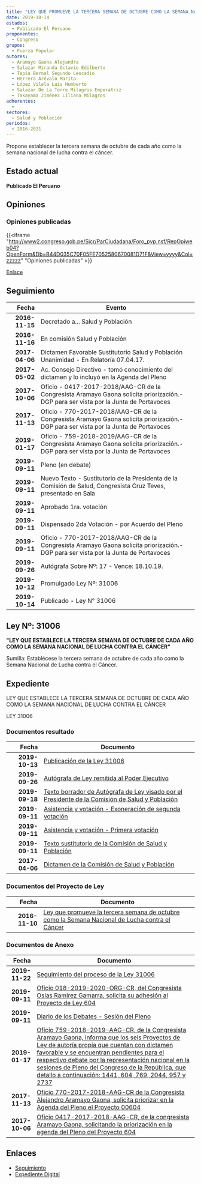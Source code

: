 ```yaml
---
title: "LEY QUE PROMUEVE LA TERCERA SEMANA DE OCTUBRE COMO LA SEMANA NACIONAL DE LUCHA CONTRA EL CÁNCER"
date: 2019-10-14
estados: 
  - Publicado El Peruano
proponentes: 
  - Congreso
grupos: 
  - Fuerza Popular
autores: 
  - Aramayo Gaona Alejandra
  - Salazar Miranda Octavio Edilberto
  - Tapia Bernal Segundo Leocadio
  - Herrera Arévalo Marita
  - López Vilela Luis Humberto
  - Salazar De La Torre Milagros Emperatriz
  - Takayama Jiménez Liliana Milagros
adherentes: 
  - 
sectores: 
  - Salud y Población
periodos: 
  - 2016-2021
---
```


Propone establecer la tercera semana de octubre de cada año como la semana nacional de lucha contra el cáncer.


## Estado actual

**Publicado El Peruano**

## Opiniones

### Opiniones publicadas

{{<iframe "http://www2.congreso.gob.pe/Sicr/ParCiudadana/Foro_pvp.nsf/RepOpiweb04?OpenForm&Db=B44D035C70F05FE7052580670081D71F&View=yyyy&Col=zzzzz" "Opiniones publicadas" >}}

[Enlace](http://www2.congreso.gob.pe/Sicr/ParCiudadana/Foro_pvp.nsf/RepOpiweb04?OpenForm&Db=B44D035C70F05FE7052580670081D71F&View=yyyy&Col=zzzzz)

## Seguimiento

| Fecha | Evento |
|------:|--------|
| **2016-11-15** | Decretado a... Salud y Población|
| **2016-11-16** | En comisión Salud y Población|
| **2017-04-06** | Dictamen Favorable Sustitutorio Salud y Población Unanimidad - En Relatoría 07.04.17.|
| **2017-05-02** | Ac. Consejo Directivo - tomó conocimiento del dictamen y lo incluyó en la Agenda del Pleno|
| **2017-10-06** | Oficio - 0417-2017-2018/AAG-CR de la Congresista Aramayo Gaona solicita priorización.- DGP para ser vista por la Junta de Portavoces|
| **2017-11-13** | Oficio - 770-2017-2018/AAG-CR de la Congresista Aramayo Gaona solicita priorización.- DGP para ser vista por la Junta de Portavoces|
| **2019-01-17** | Oficio - 759-2018-2019/AAG-CR de la Congresista Aramayo Gaona solicita priorización.- DGP para ser vista por la Junta de Portavoces|
| **2019-09-11** | Pleno (en debate)|
| **2019-09-11** | Nuevo Texto - Sustitutorio de la Presidenta de la Comisión de Salud, Congresista Cruz Teves, presentado en Sala|
| **2019-09-11** | Aprobado 1ra. votación|
| **2019-09-11** | Dispensado 2da Votación - por Acuerdo del Pleno|
| **2019-09-11** | Oficio - 770-2017-2018/AAG-CR de la Congresista Aramayo Gaona solicita priorización.- DGP para ser vista por la Junta de Portavoces|
| **2019-09-26** | Autógrafa Sobre Nº: 17 - Vence: 18.10.19.|
| **2019-10-12** | Promulgado Ley Nº: 31006|
| **2019-10-14** | Publicado - Ley N° 31006|

## Ley Nº: 31006

**"LEY QUE ESTABLECE LA TERCERA SEMANA DE OCTUBRE DE CADA AÑO COMO LA SEMANA NACIONAL DE LUCHA CONTRA EL CÁNCER"**

Sumilla: Establécese la tercera semana de octubre de cada año como la Semana Nacional de Lucha contra el Cáncer.


## Expediente

LEY QUE ESTABLECE LA TERCERA SEMANA DE OCTUBRE DE CADA AÑO COMO LA SEMANA NACIONAL DE LUCHA CONTRA EL CÁNCER

LEY 31006


### Documentos resultado

| Fecha | Documento |
|------:|--------|
| **2019-10-13** | [Publicación de la Ley 31006](http://www.leyes.congreso.gob.pe/Documentos/2016_2021/ADLP/Normas_Legales/31006-LEY.pdf) |
| **2019-09-26** | [Autógrafa de Ley remitida al Poder Ejecutivo](http://www.leyes.congreso.gob.pe/Documentos/2016_2021/ADLP/Texto_Aprobado/AU0060420190926.pdf) |
| **2019-09-18** | [Texto borrador de Autógrafa de Ley visado por el Presidente de la Comisión de Salud y Población](http://www.leyes.congreso.gob.pe/Documentos/2016_2021/Texto_Borrador_de_Autografa/BAU0060420190918.pdf) |
| **2019-09-11** | [Asistencia y votación - Exoneración de segunda votación](http://www.leyes.congreso.gob.pe/Documentos/2016_2021/Asistencia_y_Votacion/Proyectos_de_Ley/Exoneracion_de_Segunda_Votacion/ESV0060420190911.pdf) |
| **2019-09-11** | [Asistencia y votación - Primera votación](http://www.leyes.congreso.gob.pe/Documentos/2016_2021/Asistencia_y_Votacion/Proyectos_de_Ley/AV0060420190911.pdf) |
| **2019-09-11** | [Texto sustitutorio de la Comisión de Salud y Población](http://www.leyes.congreso.gob.pe/Documentos/2016_2021/Texto_Sustitutorio/Proyectos_de_Ley/TS0060420190911.pdf) |
| **2017-04-06** | [Dictamen de la Comisión de Salud y Población](http://www.leyes.congreso.gob.pe/Documentos/2016_2021/Dictamenes/Proyectos_de_Ley/00604DC21MAY20170406.pdf) |

### Documentos del Proyecto de Ley

| Fecha | Documento |
|------:|--------|
| **2016-11-10** | [Ley que promueve la tercera semana de octubre como la Semana Nacional de Lucha contra el Cáncer](http://www.leyes.congreso.gob.pe/Documentos/2016_2021/Proyectos_de_Ley_y_de_Resoluciones_Legislativas/PL0060420161110.pdf) |

### Documentos de Anexo

| Fecha | Documento |
|------:|--------|
| **2019-11-22** | [Seguimiento del proceso de la Ley 31006](http://www.leyes.congreso.gob.pe/Documentos/2016_2021/Seguimiento_de_Proyectos_de_Ley/00604PL20191122.pdf) |
| **2019-09-11** | [Oficio 018-2019-2020-ORG-CR, del Congresista Osias Ramirez Gamarra, solicita su adhesión al Proyecto de Ley 604](http://www.leyes.congreso.gob.pe/Documentos/2016_2021/Adhesiones/Proyectos_de_Ley/OFICIO-018-2019-2020-ORG-CR.pdf) |
| **2019-09-11** | [Diario de los Debates - Sesión del Pleno](http://www2.congreso.gob.pe/Sicr/DiarioDebates/Publicad.nsf/SesionesPleno/05256D6E0073DFE905258473000B2938/$FILE/PLO-2019-9.pdf) |
| **2019-01-17** | [Oficio 759-2018-2019-AAG-CR, de la Congresista Aramayo Gaona, informa que los seis Proyectos de Ley de autoría propia que cuentan con dictamen favorable y se encuentran pendientes para el respectivo debate por la representación nacional en la sesiones de Pleno del Congreso de la República, que detallo a continuación: 1441, 604, 769, 2044, 957 y 2737](http://www.leyes.congreso.gob.pe/Documentos/2016_2021/Oficios/Congresistas/OFICIO-759-2018-2019-AAG-CR.pdf) |
| **2017-11-13** | [Oficio 770-2017-2018-AAG-CR de la Congresista Alejandro Aramayo Gaona, solicita priorizar en la Agenda del Pleno el Proyecto 00604](http://www.leyes.congreso.gob.pe/Documentos/2016_2021/Oficios/Congresistas/OFICIO-770-2017-2018-AAG-CR.pdf) |
| **2017-10-06** | [Oficio 0417-2017-2018-AAG-CR, de la congresista Aramayo Gaona, solicitando la priorización en la agenda del Pleno del Proyecto 604](http://www.leyes.congreso.gob.pe/Documentos/2016_2021/Oficios/Congresistas/OFICIO-0417-2017-2018-AAG-CR.PDF) |

## Enlaces 

- [Seguimiento](http://www2.congreso.gob.pe/Sicr/TraDocEstProc/CLProLey2016.nsf/f7fff46988ca05b1052578e100829cc7/2b82c28cd2f6c0780525806800603ff1?OpenDocument)
- [Expediente Digital](http://www2.congreso.gob.pehttp://www2.congreso.gob.pe/Sicr/TraDocEstProc/CLProLey2016.nsf/f7fff46988ca05b1052578e100829cc7/2b82c28cd2f6c0780525806800603ff1?OpenDocument&Click=05257FB7005EB655.eb71d0cf91d8294e05256cdf006b5706/$Body/0.1C6C)
